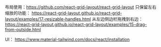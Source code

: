 布局使用：https://github.com/react-grid-layout/react-grid-layout
只保留左右缩放的功能： https://react-grid-layout.github.io/react-grid-layout/examples/17-resizable-handles.html
从左边侧边栏拖拽到右边： https://react-grid-layout.github.io/react-grid-layout/examples/15-drag-from-outside.html

UI： https://www.material-tailwind.com/docs/react/installation
